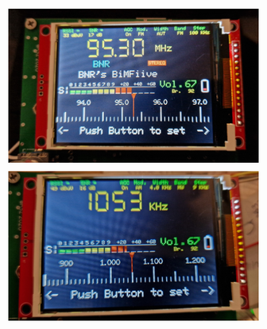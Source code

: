

![Photo 22]( https://github.com/RSZ-Nld/Si4735_Display/blob/master/20230201_104552.jpg)

![Photo 23]( https://github.com/RSZ-Nld/Si4735_Display/blob/master/20230201_105129.jpg)

